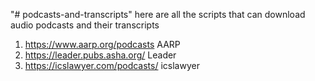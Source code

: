 "# podcasts-and-transcripts" 
here are all the scripts that can download audio podcasts and their transcripts

1. https://www.aarp.org/podcasts AARP
2. https://leader.pubs.asha.org/ Leader
3. https://icslawyer.com/podcasts/ icslawyer
